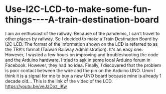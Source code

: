 # Use-I2C-LCD-to-make-some-fun-things----A-train-destination-board
I am an enthusiast of the railway. Because of the pandemic, I can't travel to other places by railway. So I decided to make a Train Destination Board by I2C LCD. The format of the information shown on the LCD is referred to as the TRA's format (Taiwan Railway Administration).  It's an easy one. However, I wasted a few hours on improving and troubleshooting the code and the Arduino hardware. I tried to ask in some local Arduino forum in Facebook. However, they had no idea. Finally, I discovered that the problem is poor contact between the wire and the pin on the Arduino UNO. Umm I think it is a signal for me to buy a new UNO board because mine is already 1 decade old...
This is the link of the video of the LCD. 
https://youtu.be/veJzDoz_iKw
